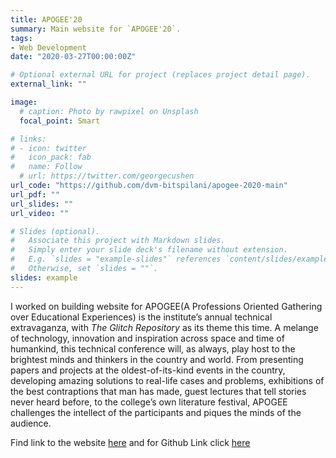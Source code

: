 ```yaml
---
title: APOGEE'20
summary: Main website for `APOGEE'20`.
tags:
- Web Development
date: "2020-03-27T00:00:00Z"

# Optional external URL for project (replaces project detail page).
external_link: ""

image:
  # caption: Photo by rawpixel on Unsplash
  focal_point: Smart

# links:
# - icon: twitter
#   icon_pack: fab
#   name: Follow
  # url: https://twitter.com/georgecushen
url_code: "https://github.com/dvm-bitspilani/apogee-2020-main"
url_pdf: ""
url_slides: ""
url_video: ""

# Slides (optional).
#   Associate this project with Markdown slides.
#   Simply enter your slide deck's filename without extension.
#   E.g. `slides = "example-slides"` references `content/slides/example-slides.md`.
#   Otherwise, set `slides = ""`.
slides: example
---
```


<!-- ---
title: APOGEE'20
summary: Main website for `APOGEE'20`.
tags:
- Web Development
date: "2016-04-27T00:00:00Z"

# Optional external URL for project (replaces project detail page).
external_link: https://github.com/dvm-bitspilani/oasis-2019-intro

image:
  caption: Photo by Toa Heftiba on Unsplash
  focal_point: Smart
--- -->


I worked on building website for APOGEE(A Professions Oriented Gathering over Educational Experiences) is the institute’s annual technical extravaganza, with _The Glitch Repository_ as its theme this time. A melange of technology, innovation and inspiration across space and time of humankind, this technical conference will, as always, play host to the brightest minds and thinkers in the country and world. From presenting papers and projects at the oldest-of-its-kind events in the country, developing amazing solutions to real-life cases and problems, exhibitions of the best contraptions that man has made, guest lectures that tell stories never heard before, to the college’s own literature festival, APOGEE challenges the intellect of the participants and piques the minds of the audience. 

 
 Find link to the website [here](https://dvm-bitspilani.github.io/apogee-2020-main/) and for Github Link click [here](https://github.com/dvm-bitspilani/apogee-2020-mains)
